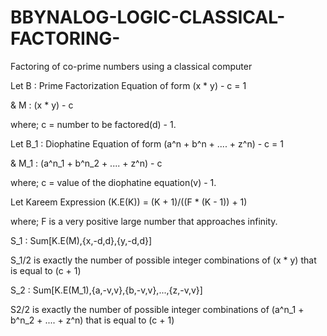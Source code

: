 # BBYNALOG-LOGIC-CLASSICAL-FACTORING-
Factoring of co-prime numbers using a classical computer

Let B : Prime Factorization Equation of form (x * y) - c = 1

& M : (x * y) - c

where; c = number to be factored(d) - 1.



Let B_1 : Diophatine Equation of form (a^n + b^n + .... + z^n) - c = 1

& M_1 : (a^n_1 + b^n_2 + .... + z^n) - c

where; c = value of the diophatine equation(v) - 1.



Let Kareem Expression (K.E(K)) = (K + 1)/((F * (K - 1)) + 1)

where; F is a very positive large number that approaches infinity.



S_1 : Sum[K.E(M),{x,-d,d},{y,-d,d}]

S_1/2 is exactly the number of possible integer combinations of (x * y) that is equal to (c + 1)



S_2 : Sum[K.E(M_1),{a,-v,v},{b,-v,v},...,{z,-v,v}]

S2/2 is exactly the number of possible integer combinations of (a^n_1 + b^n_2 + .... + z^n) that is equal to (c + 1)
